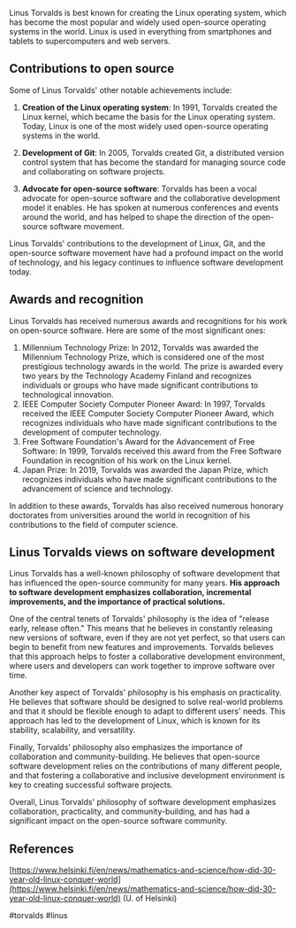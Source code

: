 Linus Torvalds is best known for creating the Linux operating system, which has become the most popular and widely used open-source operating systems in the world. Linux is used in everything from smartphones and tablets to supercomputers and web servers. 

## Contributions to open source

Some of Linus Torvalds' other notable achievements include:

1.  **Creation of the Linux operating system**: In 1991, Torvalds created the Linux kernel, which became the basis for the Linux operating system. Today, Linux is one of the most widely used open-source operating systems in the world.
    
2.  **Development of Git**: In 2005, Torvalds created Git, a distributed version control system that has become the standard for managing source code and collaborating on software projects.
    
4.  **Advocate for open-source software**: Torvalds has been a vocal advocate for open-source software and the collaborative development model it enables. He has spoken at numerous conferences and events around the world, and has helped to shape the direction of the open-source software movement.
    
Linus Torvalds' contributions to the development of Linux, Git, and the open-source software movement have had a profound impact on the world of technology, and his legacy continues to influence software development today.

## Awards and recognition

Linus Torvalds has received numerous awards and recognitions for his work on open-source software. Here are some of the most significant ones:

1.  Millennium Technology Prize: In 2012, Torvalds was awarded the Millennium Technology Prize, which is considered one of the most prestigious technology awards in the world. The prize is awarded every two years by the Technology Academy Finland and recognizes individuals or groups who have made significant contributions to technological innovation.
2.  IEEE Computer Society Computer Pioneer Award: In 1997, Torvalds received the IEEE Computer Society Computer Pioneer Award, which recognizes individuals who have made significant contributions to the development of computer technology.
3.  Free Software Foundation's Award for the Advancement of Free Software: In 1999, Torvalds received this award from the Free Software Foundation in recognition of his work on the Linux kernel.    
4.  Japan Prize: In 2019, Torvalds was awarded the Japan Prize, which recognizes individuals who have made significant contributions to the advancement of science and technology.

In addition to these awards, Torvalds has also received numerous honorary doctorates from universities around the world in recognition of his contributions to the field of computer science.


## Linus Torvalds views on software development

Linus Torvalds has a well-known philosophy of software development that has influenced the open-source community for many years. **His approach to software development emphasizes collaboration, incremental improvements, and the importance of practical solutions.**

One of the central tenets of Torvalds' philosophy is the idea of "release early, release often." This means that he believes in constantly releasing new versions of software, even if they are not yet perfect, so that users can begin to benefit from new features and improvements. Torvalds believes that this approach helps to foster a collaborative development environment, where users and developers can work together to improve software over time.

Another key aspect of Torvalds' philosophy is his emphasis on practicality. He believes that software should be designed to solve real-world problems and that it should be flexible enough to adapt to different users' needs. This approach has led to the development of Linux, which is known for its stability, scalability, and versatility.

Finally, Torvalds' philosophy also emphasizes the importance of collaboration and community-building. He believes that open-source software development relies on the contributions of many different people, and that fostering a collaborative and inclusive development environment is key to creating successful software projects.

Overall, Linus Torvalds' philosophy of software development emphasizes collaboration, practicality, and community-building, and has had a significant impact on the open-source software community.

## References

[https://www.helsinki.fi/en/news/mathematics-and-science/how-did-30-year-old-linux-conquer-world](https://www.helsinki.fi/en/news/mathematics-and-science/how-did-30-year-old-linux-conquer-world) (U. of Helsinki)

<!-- Keywords -->
#torvalds #linus
<!-- /Keywords -->
